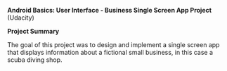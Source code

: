 **Android Basics: User Interface - Business Single Screen App Project** (Udacity)

**Project Summary**

The goal of this project was to design and implement a single screen app that displays information about a fictional small business, in this case a scuba diving shop. 

